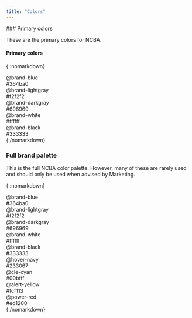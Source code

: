 ```yaml
---
title: "Colors"
---
```


<div class="pl-pattern">
### Primary colors

These are the primary colors for NCBA. 

#### Primary colors
{::nomarkdown}
<div class="pl-palette">
    <div class="pl-palette-color">
        <div class="pl-palette-preview" style="background-color:#364ba0;"></div>
        <div class="pl-palette-variable">@brand-blue</div>
        <div class="pl-palette-value">#364ba0</div>
    </div>
    <div class="pl-palette-color">
        <div class="pl-palette-preview" style="background-color:#f2f2f2;"></div>
        <div class="pl-palette-variable">@brand-lightgray</div>
        <div class="pl-palette-value">#f2f2f2</div>
    </div>
    <div class="pl-palette-color">
        <div class="pl-palette-preview" style="background-color:#696969;"></div>
        <div class="pl-palette-variable">@brand-darkgray</div>
        <div class="pl-palette-value">#696969</div>
    </div>
    <div class="pl-palette-color">
        <div class="pl-palette-preview" style="background-color:#ffffff;"></div>
        <div class="pl-palette-variable">@brand-white</div>
        <div class="pl-palette-value">#ffffff</div>
    </div>
    <div class="pl-palette-color">
        <div class="pl-palette-preview" style="background-color:#333333;"></div>
        <div class="pl-palette-variable">@brand-black</div>
        <div class="pl-palette-value">#333333</div>
    </div>
</div>
{:/nomarkdown}

### Full brand palette

This is the full NCBA color palette. However, many of these are rarely used and should only be used when advised by Marketing.

{::nomarkdown}
<div class="pl-palette">
    <div class="pl-palette-color">
        <div class="pl-palette-preview" style="background-color:#364ba0;"></div>
        <div class="pl-palette-variable">@brand-blue</div>
        <div class="pl-palette-value">#364ba0</div>
    </div>
    <div class="pl-palette-color">
        <div class="pl-palette-preview" style="background-color:#f2f2f2;"></div>
        <div class="pl-palette-variable">@brand-lightgray</div>
        <div class="pl-palette-value">#f2f2f2</div>
    </div>
    <div class="pl-palette-color">
        <div class="pl-palette-preview" style="background-color:#696969;"></div>
        <div class="pl-palette-variable">@brand-darkgray</div>
        <div class="pl-palette-value">#696969</div>
    </div>
</div>
<div class="pl-palette">
    <div class="pl-palette-color">
        <div class="pl-palette-preview" style="background-color:#ffffff;"></div>
        <div class="pl-palette-variable">@brand-white</div>
        <div class="pl-palette-value">#ffffff</div>
    </div>
    <div class="pl-palette-color">
        <div class="pl-palette-preview" style="background-color:#333333;"></div>
        <div class="pl-palette-variable">@brand-black</div>
        <div class="pl-palette-value">#333333</div>
    </div>
    <div class="pl-palette-color">
        <div class="pl-palette-preview" style="background-color:#233067;"></div>
        <div class="pl-palette-variable">@hover-navy</div>
        <div class="pl-palette-value">#233067</div>
    </div>
</div>
<div class="pl-palette">
    <div class="pl-palette-color">
        <div class="pl-palette-preview" style="background-color:#00bfff;"></div>
        <div class="pl-palette-variable">@cle-cyan</div>
        <div class="pl-palette-value">#00bfff</div>
    </div>
    <div class="pl-palette-color">
        <div class="pl-palette-preview" style="background-color:#fcf113;"></div>
        <div class="pl-palette-variable">@alert-yellow</div>
        <div class="pl-palette-value">#fcf113</div>
    </div>
    <div class="pl-palette-color">
        <div class="pl-palette-preview" style="background-color:#ed1200;"></div>
        <div class="pl-palette-variable">@power-red</div>
        <div class="pl-palette-value">#ed1200</div>
    </div>
</div>
{:/nomarkdown}

&nbsp;

</div>
